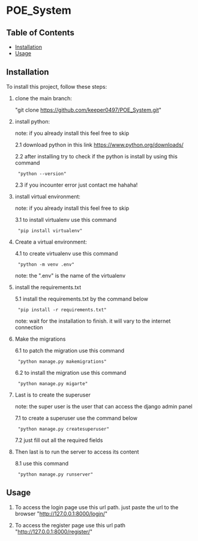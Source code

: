 # POE_System


## Table of Contents

- [Installation](#installation)
- [Usage](#usage)


## Installation

To install this project, follow these steps:

1. clone the main branch:

    "git clone https://github.com/keeper0497/POE_System.git"

2. install python:

    note: if you already install this feel free to skip

    2.1 download python in this link https://www.python.org/downloads/

    2.2 after installing try to check if the python is install by using this command

        "python --version"

    2.3 if you incounter error just contact me hahaha!

3. install virtual environment:

    note: if you already install this feel free to skip

    3.1 to install virtualenv use this command
    
        "pip install virtualenv"

4. Create a virtual environment:
    
    4.1 to create virtualenv use this command

        "python -m venv .env"

    note: the ".env" is the name of the virtualenv

5. install the requirements.txt

    5.1 install the requirements.txt by the command below

        "pip install -r requirements.txt"

    note: wait for the installation to finish. it will vary to the internet connection

6. Make the migrations

    6.1 to patch the migration use this command

        "python manage.py makemigrations"

    6.2 to install the migration use this command

        "python manage.py migarte"

7. Last is to create the superuser

    note: the super user is the user that can access the django admin panel

    7.1 to create a superuser use the command below

        "python manage.py createsuperuser"

    7.2 just fill out all the required fields

8. Then last is to run the server to access its content

    8.1 use this command

        "python manage.py runserver"

## Usage

1. To access the login page use this url path. just paste the url to the browser
    "http://127.0.0.1:8000/login/"

2. To access the register page use this url path
    "http://127.0.0.1:8000/register/"

